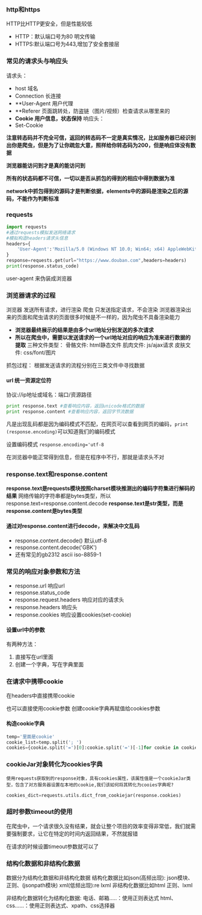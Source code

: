 ### http和https
HTTP比HTTP更安全，但是性能较低
* HTTP：默认端口号为80 明文传输
* HTTPS:默认端口号为443,增加了安全套接层

### 常见的请求头与响应头
请求头：
* host 域名
* Connection 长连接
* **User-Agent 用户代理
* **Referer 页面跳转处，防盗链（图片/视频）检查请求从哪里来的
* **Cookie  用户信息，状态保持**
响应头：
* Set-Cookie

**注意转态码并不完全可信，返回的转态码不一定是真实情况，比如服务器已经识别出你是爬虫，但是为了让你疏忽大意，照样给你转态码为200，但是响应体没有数据**

**浏览器能访问到才是真的能访问到**

**所有的状态码都不可信，一切以是否从抓包的得到的相应中得到数据为准**

**network中抓包得到的源码才是判断依据，elements中的源码是渲染之后的源码，不能作为判断标准**
### requests
```python
import requests  
#通过requests模拟发送网络请求  
#模拟构造headers请求头信息  
headers={  
    'User-Agent':'Mozilla/5.0 (Windows NT 10.0; Win64; x64) AppleWebKit/537.36 (KHTML, like Gecko) Chrome/136.0.0.0 Safari/537.36'  
}  
response=requests.get(url="https://www.douban.com",headers=headers)  
print(response.status_code)
```
user-agent 来伪装成浏览器

### 浏览器请求的过程
浏览器
	发送所有请求，进行渲染
爬虫
	只发送指定请求，不会渲染
浏览器渲染出来的页面和爬虫请求的页面很多时候是不一样的，因为爬虫不具备渲染能力
* **浏览器最终展示的结果是由多个url地址分别发送的多次请求**
* **所以在爬虫中，需要以发送请求的一个url地址对应的响应为准来进行数据的提取**
三种文件类型：
骨骼文件:
	html静态文件
肌肉文件:
	js/ajax请求
皮肤文件:
	css/font/图片

抓包过程：
	根据发送请求的流程分别在三类文件中寻找数据

#### url 统一资源定位符
协议://ip地址或域名：端口/资源路径
```python
print response.text #查看响应内容，返回unicode格式的数据
print response.content #查看响应内容，返回字节流数据

```

凡是出现乱码都是因为编码模式不匹配，在网页可以查看到网页的编码，`print (response.encoding)`可以知道我们的编码模式

设置编码模式
`response.encoding='utf-8`

在浏览器中能正常得到信息，但是在程序中不行，那就是请求头不对

### response.text和response.content

**response.text是requests模块按照charset模块推测出的编码字符集进行解码的结果**
网络传输的字符串都是bytes类型，所以response.text=response.content.decode
**response.text是str类型，而是response.content是bytes类型**

#### 通过对response.content进行decode，来解决中文乱码
* response.content.decode() 默认utf-8
* response.content.decode('GBK')
* 还有常见的gb2312 ascii iso-8859-1

### 常见的响应对象参数和方法
* response.url 响应url
* response.status_code
* response.request.headers 响应对应的请求头
* response.headers 响应头
* response.cookies 响应设置cookies(set-cookie)

#### 设置url中的参数
有两种方法：
1. 直接写在url里面
2. 创建一个字典，写在字典里面

### 在请求中携带cookie
在headers中直接携带cookie 

也可以直接使用cookie参数
创建cookie字典再赋值给cookies参数

#### 构造cookie字典
```python
temp='里面是cookie'
cookie_list=temp.split('; ')
cookies={cookie.split('=')[0]:cookie.split('=')[-1]for cookie in cookie_list}
```

### cookieJar对象转化为cookies字典
	使用requests获取到的response对象，具有cookies属性，该属性值是一个cookieJar类型，包含了对方服务器设置在本地的cookie,我们该如何将其转化为cooies字典呢?
```python
cookies_dict=requests.utils.dict_from_cookiejar(response.cookies)
```


### 超时参数timeout的使用
在爬虫中，一个请求很久没有结果，就会让整个项目的效率变得非常低，我们就需要强制要求，让它在特定的时间内返回结果，不然就报错

在请求的时候设置timeout参数就可以了
### 结构化数据和非结构化数据
数据分为结构化数据和非结构化数据
结构化数据比如json(高频出现): json模块、正则、(jsonpath模块)   xml(低频出现):re lxml
非结构化数据比如html 正则、lxml

非结构化数据转化为结构化数据:
电话、邮箱.....：使用正则表达式
html、css......：使用正则表达式、xpath、css选择器
